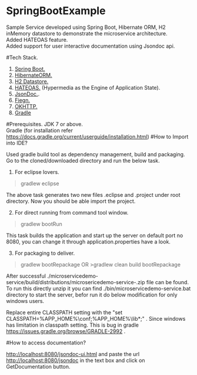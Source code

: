 # SpringBootExample
Sample Service developed using Spring Boot, Hibernate ORM, H2 inMemory datastore to demonstrate the microservice architecture.<br/>
Added HATEOAS feature. <br/>
Added support for user interactive documentation using Jsondoc api.

#Tech Stack.
  1. <a href="http://projects.spring.io/spring-boot/">Spring Boot.</a>
  2. <a href="http://hibernate.org/orm/" >HibernateORM. </a>
  3. <a href="http://www.h2database.com/html/main.html">H2 Datastore.</a>
  4. <a href="https://spring.io/understanding/HATEOAS">HATEOAS.</a> (Hypermedia as the Engine of Application State).
  5. <a href="http://jsondoc.org/" >JsonDoc.</a>.
  6. <a href="https://github.com/Netflix/feign/blob/master/README.md">Fiegn.</a>
  7. <a href="http://square.github.io/okhttp/">OKHTTP.</a>
  8. <a href="https://gradle.org/">Gradle</a>

#Prerequisites.
 JDK 7 or above. <br/>
 Gradle (for installation refer https://docs.gradle.org/current/userguide/installation.html)
#How to Import into IDE?
 
 Used gradle build tool as dependency management, build and packaging. Go to the cloned/downloaded directory and run the below task.

1. For eclipse lovers.

 >gradlew eclipse 
 
 The above task generates two new files .eclipse and .project under root directory. Now you should be able import the project.

2. For direct running from command tool window.
 >gradlew bootRun
 
  This task builds the application and start up  the server on default port no 8080, you can change it through application.properties have a look.

3. For packaging to deliver.
 >gradlew bootRepackage  OR >gradlew clean build bootRepackage
  
  After successful ./microservicedemo-service/build/distributions/microsericedemo-service-<version>.zip file can be found. To run this directly unzip it you can find ./bin/microservicedemo-service.bat directory to start the server, befor run it do below modification for only windows users.

Replace entire CLASSPATH setting with the "set CLASSPATH=%APP_HOME%\conf;%APP_HOME%\lib\*;" . Since windows has limitation in classpath setting.
This is bug in gradle https://issues.gradle.org/browse/GRADLE-2992 .

#How to access documentation?
 
  <a href="http://localhost:8080/jsondoc-ui.html">http://localhost:8080/jsondoc-ui.html</a> and paste the url <a href="http://localhost:8080/jsondoc">http://localhost:8080/jsondoc</a> in the text box and click on GetDocumentation button.

